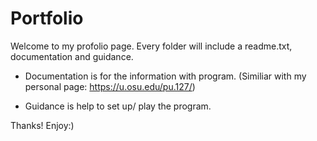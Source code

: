 # Portfolio

Welcome to my profolio page.
Every folder will include a readme.txt, documentation and guidance.

- Documentation is for the information with program. (Similiar with my personal page: https://u.osu.edu/pu.127/)

- Guidance is help to set up/ play the program.

Thanks! Enjoy:)
